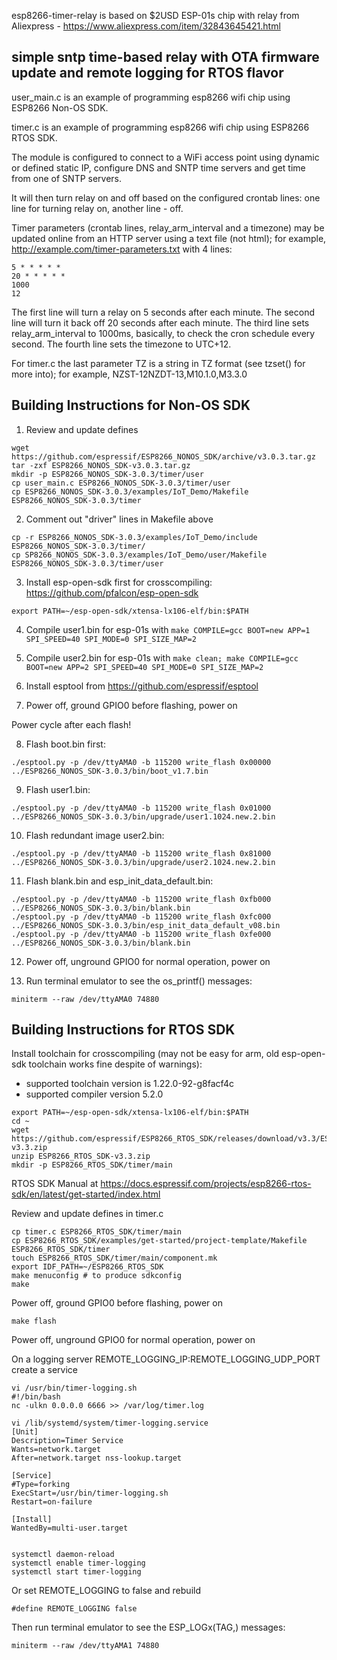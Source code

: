 esp8266-timer-relay is based on $2USD ESP-01s chip with relay from Aliexpress - https://www.aliexpress.com/item/32843645421.html

## simple sntp time-based relay with OTA firmware update and remote logging for RTOS flavor

user_main.c is an example of programming esp8266 wifi chip using ESP8266 Non-OS SDK.

timer.c is an example of programming esp8266 wifi chip using ESP8266 RTOS SDK.

The module is configured to connect to a WiFi access point using dynamic or defined static IP, configure DNS and SNTP time servers
and get time from one of SNTP servers.

It will then turn relay on and off based on the configured crontab lines: one line for turning relay on, another line - off.

Timer parameters (crontab lines, relay_arm_interval and a timezone) may be updated online from an HTTP server using a text file (not html); for example, http://example.com/timer-parameters.txt with 4 lines:

```
5 * * * * *
20 * * * * *
1000
12
```

The first line will turn a relay on 5 seconds after each minute. The second line will turn it back off 20 seconds after each minute. The third line sets relay_arm_interval to 1000ms, basically, to check the cron schedule every second. The fourth line sets the timezone to UTC+12.

For timer.c the last parameter TZ is a string in TZ format (see tzset() for more into); for example, NZST-12NZDT-13,M10.1.0,M3.3.0

## Building Instructions for Non-OS SDK

1. Review and update defines

```
wget https://github.com/espressif/ESP8266_NONOS_SDK/archive/v3.0.3.tar.gz
tar -zxf ESP8266_NONOS_SDK-v3.0.3.tar.gz
mkdir -p ESP8266_NONOS_SDK-3.0.3/timer/user
cp user_main.c ESP8266_NONOS_SDK-3.0.3/timer/user
cp ESP8266_NONOS_SDK-3.0.3/examples/IoT_Demo/Makefile ESP8266_NONOS_SDK-3.0.3/timer
```

2. Comment out "driver" lines in Makefile above

```
cp -r ESP8266_NONOS_SDK-3.0.3/examples/IoT_Demo/include ESP8266_NONOS_SDK-3.0.3/timer/
cp SP8266_NONOS_SDK-3.0.3/examples/IoT_Demo/user/Makefile ESP8266_NONOS_SDK-3.0.3/timer/user 
```

3. Install esp-open-sdk first for crosscompiling: https://github.com/pfalcon/esp-open-sdk

```
export PATH=~/esp-open-sdk/xtensa-lx106-elf/bin:$PATH
```

4. Compile user1.bin for esp-01s with `make COMPILE=gcc BOOT=new APP=1 SPI_SPEED=40 SPI_MODE=0 SPI_SIZE_MAP=2`

5. Compile user2.bin for esp-01s with `make clean; make COMPILE=gcc BOOT=new APP=2 SPI_SPEED=40 SPI_MODE=0 SPI_SIZE_MAP=2`

6. Install esptool from https://github.com/espressif/esptool

7. Power off, ground GPIO0 before flashing, power on

Power cycle after each flash!

8. Flash boot.bin first:

```
./esptool.py -p /dev/ttyAMA0 -b 115200 write_flash 0x00000 ../ESP8266_NONOS_SDK-3.0.3/bin/boot_v1.7.bin
```

9. Flash user1.bin:

```
./esptool.py -p /dev/ttyAMA0 -b 115200 write_flash 0x01000 ../ESP8266_NONOS_SDK-3.0.3/bin/upgrade/user1.1024.new.2.bin
```

10. Flash redundant image user2.bin:

```
./esptool.py -p /dev/ttyAMA0 -b 115200 write_flash 0x81000 ../ESP8266_NONOS_SDK-3.0.3/bin/upgrade/user2.1024.new.2.bin
```

11. Flash blank.bin and esp_init_data_default.bin:

```
./esptool.py -p /dev/ttyAMA0 -b 115200 write_flash 0xfb000 ../ESP8266_NONOS_SDK-3.0.3/bin/blank.bin
./esptool.py -p /dev/ttyAMA0 -b 115200 write_flash 0xfc000 ../ESP8266_NONOS_SDK-3.0.3/bin/esp_init_data_default_v08.bin
./esptool.py -p /dev/ttyAMA0 -b 115200 write_flash 0xfe000 ../ESP8266_NONOS_SDK-3.0.3/bin/blank.bin
```

12. Power off, unground GPIO0 for normal operation, power on

13. Run terminal emulator to see the os_printf() messages:

```
miniterm --raw /dev/ttyAMA0 74880
```

## Building Instructions for RTOS SDK

Install toolchain for crosscompiling (may not be easy for arm, old esp-open-sdk toolchain works fine despite of warnings):
 * supported toolchain version is 1.22.0-92-g8facf4c
 * supported compiler version 5.2.0

```
export PATH=~/esp-open-sdk/xtensa-lx106-elf/bin:$PATH
cd ~
wget https://github.com/espressif/ESP8266_RTOS_SDK/releases/download/v3.3/ESP8266_RTOS_SDK-v3.3.zip
unzip ESP8266_RTOS_SDK-v3.3.zip
mkdir -p ESP8266_RTOS_SDK/timer/main
```

RTOS SDK Manual at https://docs.espressif.com/projects/esp8266-rtos-sdk/en/latest/get-started/index.html

Review and update defines in timer.c

```
cp timer.c ESP8266_RTOS_SDK/timer/main
cp ESP8266_RTOS_SDK/examples/get-started/project-template/Makefile ESP8266_RTOS_SDK/timer
touch ESP8266_RTOS_SDK/timer/main/component.mk
export IDF_PATH=~/ESP8266_RTOS_SDK
make menuconfig # to produce sdkconfig
make
```

Power off, ground GPIO0 before flashing, power on

```
make flash
```

Power off, unground GPIO0 for normal operation, power on

On a logging server REMOTE_LOGGING_IP:REMOTE_LOGGING_UDP_PORT create a service

```
vi /usr/bin/timer-logging.sh
#!/bin/bash
nc -ulkn 0.0.0.0 6666 >> /var/log/timer.log

vi /lib/systemd/system/timer-logging.service
[Unit]
Description=Timer Service
Wants=network.target
After=network.target nss-lookup.target

[Service]
#Type=forking
ExecStart=/usr/bin/timer-logging.sh
Restart=on-failure

[Install]
WantedBy=multi-user.target


systemctl daemon-reload
systemctl enable timer-logging
systemctl start timer-logging
```

Or set REMOTE_LOGGING to false and rebuild

```
#define REMOTE_LOGGING false
```

Then run terminal emulator to see the ESP_LOGx(TAG,) messages:

```
miniterm --raw /dev/ttyAMA1 74880
```
